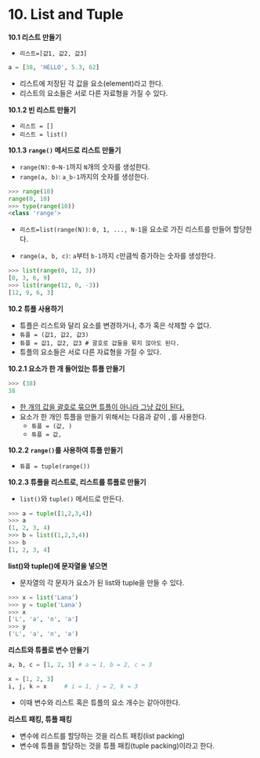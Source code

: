 # 10. List and Tuple

**10.1 리스트 만들기**

- `리스트=[값1, 값2, 값3]`

```python
a = [38, 'HELLO', 5.3, 62]
```

- 리스트에 저장된 각 값을 요소(element)라고 한다.
- 리스트의 요소들은 서로 다른 자료형을 가질 수 있다.



**10.1.2 빈 리스트 만들기**

- `리스트 = []`
- `리스트 = list()`



**10.1.3 `range()` 메서드로 리스트 만들기**

- `range(N)`: `0~N-1`까지 `N​`개의 숫자를 생성한다. 
- `range(a, b)`: `a_b-1`까지의 숫자를 생성한다.

```python
>>> range(10)
range(0, 10)
>>> type(range(10))
<class 'range'>
```

- `리스트=list(range(N))`: `0, 1, ..., N-1`을 요소로 가진 리스트를 만들어 할당한다.

- `range(a, b, c)`: `a`부터 `b-1`까지 `c`만큼씩 증가하는 숫자를 생성한다.

```python
>>> list(range(0, 12, 3))
[0, 3, 6, 9]
>>> list(range(12, 0, -3))
[12, 9, 6, 3]
```



**10.2 튜플 사용하기**

- 튜플은 리스트와 달리 요소를 변경하거나, 추가 혹은 삭제할 수 없다.
- `튜플 = (값1, 값2, 값3)`
- `튜플 = 값1, 값2, 값3 # 괄호로 값들을 묶지 않아도 된다.`
- 튜플의 요소들은 서로 다른 자료형을 가질 수 있다.



**10.2.1 요소가 한 개 들어있는 튜플 만들기**

```python
>>> (38)
38
```

- <u>한 개의 값을 괄호로 묶으면 튜플이 아니라 그냥 값이 된다.</u>
- 요소가 한 개인 튜플을 만들기 위해서는 다음과 같이 `,`를 사용한다.
  - `튜플 = (값, )`
  - `튜플 = 값,`



**10.2.2 `range()`를 사용하여 튜플 만들기**

- `튜플 = tuple(range())`



**10.2.3 튜플을 리스트로, 리스트를 튜플로 만들기**

- `list()`와 `tuple()` 메서드로 만든다.

```python
>>> a = tuple([1,2,3,4])
>>> a
(1, 2, 3, 4)
>>> b = list((1,2,3,4))
>>> b
[1, 2, 3, 4]
```



**list()와 tuple()에 문자열을 넣으면**

- 문자열의 각 문자가 요소가 된 list와 tuple을 만들 수 있다.

```python
>>> x = list('Lana')
>>> y = tuple('Lana')
>>> x
['L', 'a', 'n', 'a']
>>> y
('L', 'a', 'n', 'a')
```



**리스트와 튜플로 변수 만들기**

```python
a, b, c = [1, 2, 3]	# a = 1, b = 2, c = 3

x = [1, 2, 3]
i, j, k = x		# i = 1, j = 2, k = 3
```

- 이때 변수와 리스트 혹은 튜플의 요소 개수는 같아야한다.



**리스트 패킹, 튜플 패킹**

- 변수에 리스트를 할당하는 것을 리스트 패킹(list packing)
- 변수에 튜플을 할당하는 것을 튜플 패킹(tuple packing)이라고 한다.